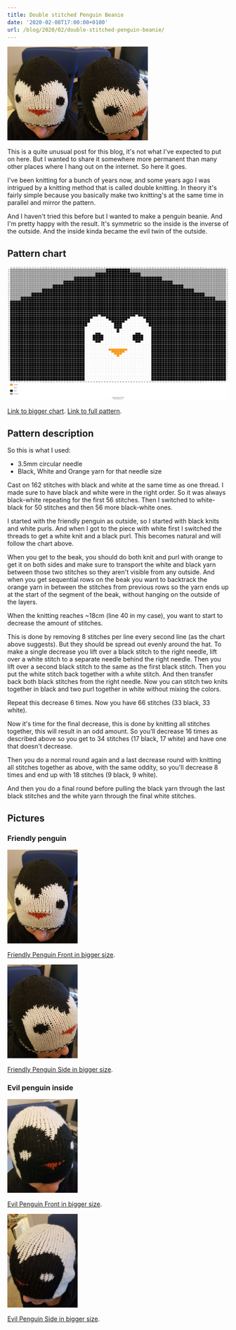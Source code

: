 ```yaml
---
title: Double stitched Penguin Beanie
date: '2020-02-08T17:00:00+0100'
url: /blog/2020/02/double-stitched-penguin-beanie/
---
```


![Friendly front and side of penguin beanie](./friendly_penguin_front_and_side_thumb.png)

This is a quite unusual post for this blog, it's not what I've expected to
put on here. But I wanted to share it somewhere more permanent than many
other places where I hang out on the internet. So here it goes.

I've been knitting for a bunch of years now, and some years ago I was
intrigued by a knitting method that is called double knitting. In theory it's
fairly simple because you basically make two knitting's at the same time in
parallel and mirror the pattern.

And I haven't tried this before but I wanted to make a penguin beanie. And
I'm pretty happy with the result. It's symmetric so the inside is the inverse
of the outside. And the inside kinda became the evil twin of the outside.

## Pattern chart

![Chart of the knitting pattern](./small_chart.png)

[Link to bigger chart](./medium_chart.png). [Link to full pattern](https://www.stitchfiddle.com/en/c/sifm3s-xp37/quickview).

## Pattern description

So this is what I used:

- 3.5mm circular needle
- Black, White and Orange yarn for that needle size

Cast on 162 stitches with black and white at the same time as one thread. I
made sure to have black and white were in the right order. So it was always
black-white repeating for the first 56 stitches. Then I switched to
white-black for 50 stitches and then 56 more black-white ones.

I started with the friendly penguin as outside, so I started with black knits
and white purls. And when I got to the piece with white first I switched the
threads to get a white knit and a black purl. This becomes natural and will
follow the chart above.

When you get to the beak, you should do both knit and purl with orange to get
it on both sides and make sure to transport the white and black yarn between
those two stitches so they aren't visible from any outside. And when you get
sequential rows on the beak you want to backtrack the orange yarn in between
the stitches from previous rows so the yarn ends up at the start of the
segment of the beak, without hanging on the outside of the layers.

When the knitting reaches ~18cm (line 40 in my case), you want to start to
decrease the amount of stitches.

This is done by removing 8 stitches per line every second line (as the chart
above suggests). But they should be spread out evenly around the hat. To make
a single decrease you lift over a black stitch to the right needle, lift over
a white stitch to a separate needle behind the right needle. Then you lift
over a second black stitch to the same as the first black stitch. Then you
put the white stitch back together with a white stitch. And then transfer
back both black stitches from the right needle. Now you can stitch two knits
together in black and two purl together in white without mixing the colors.

Repeat this decrease 6 times. Now you have 66 stitches (33 black, 33 white).

Now it's time for the final decrease, this is done by knitting all stitches
together, this will result in an odd amount. So you'll decrease 16 times as
described above so you get to 34 stitches (17 black, 17 white) and have one
that doesn't decrease.

Then you do a normal round again and a last decrease round with knitting all
stitches together as above, with the same oddity, so you'll decrease 8 times
and end up with 18 stitches (9 black, 9 white).

And then you do a final round before pulling the black yarn through the last
black stitches and the white yarn through the final white stitches.

## Pictures

### Friendly penguin

![Friendly penguin front](./friendly_penguin_front_thumb.jpg)

[Friendly Penguin Front in bigger size](./friendly_penguin_front.jpg).

![Friendly penguin side](./friendly_penguin_side_thumb.jpg)

[Friendly Penguin Side in bigger size](./friendly_penguin_side.jpg).

### Evil penguin inside

![Evil penguin front](./evil_penguin_front_thumb.jpg)

[Evil Penguin Front in bigger size](./evil_penguin_front.jpg).

![Evil penguin side](./evil_penguin_side_thumb.jpg)

[Evil Penguin Side in bigger size](./evil_penguin_side.jpg).
